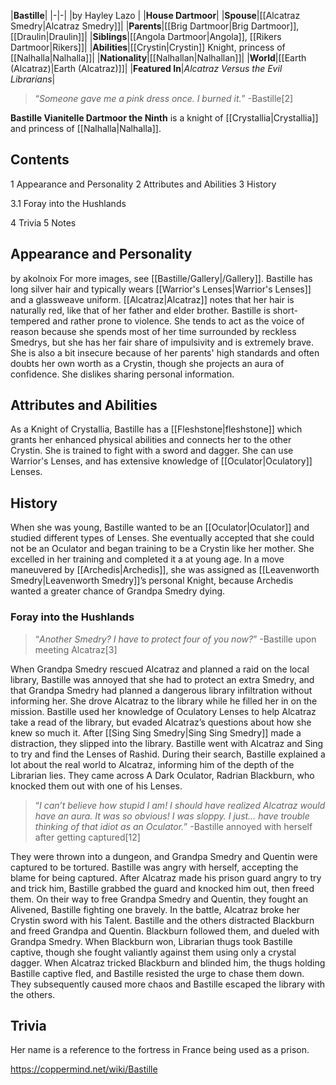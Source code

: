 |**Bastille**|
|-|-|
|by  Hayley Lazo |
|**House Dartmoor**|
|**Spouse**|[[Alcatraz Smedry\|Alcatraz Smedry]]|
|**Parents**|[[Brig Dartmoor\|Brig Dartmoor]], [[Draulin\|Draulin]]|
|**Siblings**|[[Angola Dartmoor\|Angola]], [[Rikers Dartmoor\|Rikers]]|
|**Abilities**|[[Crystin\|Crystin]] Knight, princess of [[Nalhalla\|Nalhalla]]|
|**Nationality**|[[Nalhallan\|Nalhallan]]|
|**World**|[[Earth (Alcatraz)\|Earth (Alcatraz)]]|
|**Featured In**|*Alcatraz Versus the Evil Librarians*|

>“*Someone gave me a pink dress once. I burned it.*”
\-Bastille[2]


**Bastille Vianitelle Dartmoor the Ninth** is a knight of [[Crystallia\|Crystallia]] and princess of [[Nalhalla\|Nalhalla]].

## Contents

1 Appearance and Personality
2 Attributes and Abilities
3 History

3.1 Foray into the Hushlands


4 Trivia
5 Notes


## Appearance and Personality
 by  akolnoix 
For more images, see [[Bastille/Gallery\|/Gallery]].
Bastille has long silver hair and typically wears [[Warrior's Lenses\|Warrior's Lenses]] and a glassweave uniform. [[Alcatraz\|Alcatraz]] notes that her hair is naturally red, like that of her father and elder brother.
Bastille is short-tempered and rather prone to violence. She tends to act as the voice of reason because she spends most of her time surrounded by reckless Smedrys, but she has her fair share of impulsivity and is extremely brave. She is also a bit insecure because of her parents' high standards and often doubts her own worth as a Crystin, though she projects an aura of confidence. She dislikes sharing personal information.

## Attributes and Abilities
As a Knight of Crystallia, Bastille has a [[Fleshstone\|fleshstone]] which grants her enhanced physical abilities and connects her to the other Crystin. She is trained to fight with a sword and dagger. She can use Warrior's Lenses, and has extensive knowledge of [[Oculator\|Oculatory]] Lenses.

## History
When she was young, Bastille wanted to be an [[Oculator\|Oculator]] and studied different types of Lenses. She eventually accepted that she could not be an Oculator and began training to be a Crystin like her mother. She excelled in her training and completed it a at young age. In a move maneuvered by [[Archedis\|Archedis]], she was assigned as [[Leavenworth Smedry\|Leavenworth Smedry]]’s personal Knight, because Archedis wanted a greater chance of Grandpa Smedry dying.

### Foray into the Hushlands
>“*Another Smedry? I have to protect four of you now?*”
\-Bastille upon meeting Alcatraz[3]


When Grandpa Smedry rescued Alcatraz and planned a raid on the local library, Bastille was annoyed that she had to protect an extra Smedry, and that Grandpa Smedry had planned a dangerous library infiltration without informing her. She drove Alcatraz to the library while he filled her in on the mission. Bastille used her knowledge of Oculatory Lenses to help Alcatraz take a read of the library, but evaded Alcatraz’s questions about how she knew so much it. After [[Sing Sing Smedry\|Sing Sing Smedry]] made a distraction, they slipped into the library. Bastille went with Alcatraz and Sing to try and find the Lenses of Rashid. During their search, Bastille explained a lot about the real world to Alcatraz, informing him of the depth of the Librarian lies. They came across A Dark Oculator, Radrian Blackburn, who knocked them out with one of his Lenses.

>“*I can’t believe how stupid I am! I should have realized Alcatraz would have an aura. It was so obvious! I was sloppy. I just… have trouble thinking of that idiot as an Oculator.*”
\-Bastille annoyed with herself after getting captured[12]

They were thrown into a dungeon, and Grandpa Smedry and Quentin were captured to be tortured. Bastille was angry with herself, accepting the blame for being captured. After Alcatraz made his prison guard angry to try and trick him, Bastille grabbed the guard and knocked him out, then freed them. On their way to free Grandpa Smedry and Quentin, they fought an Alivened, Bastille fighting one bravely. In the battle, Alcatraz broke her Crystin sword with his Talent. Bastille and the others distracted Blackburn and freed Grandpa and Quentin. Blackburn followed them, and dueled with Grandpa Smedry. When Blackburn won, Librarian thugs took Bastille captive, though she fought valiantly against them using only a crystal dagger. When Alcatraz tricked Blackburn and blinded him, the thugs holding Bastille captive fled, and Bastille resisted the urge to chase them down. They subsequently caused more chaos and Bastille escaped the library with the others.

## Trivia
Her name is a reference to the  fortress in France being used as a prison.


https://coppermind.net/wiki/Bastille